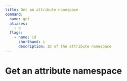 ```yaml
---
title: Get an attribute namespace
command:
  name: get
  aliases:
    - g
  flags:
    - name: id
      shorthand: i
      description: ID of the attribute namespace
---
```


# Get an attribute namespace

